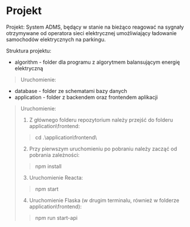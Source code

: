 # Projekt
Projekt: System ADMS, będący w stanie na bieżąco reagować na sygnały 
otrzymywane od operatora sieci elektrycznej umożliwiający ładowanie 
samochodów elektrycznych na parkingu.

Struktura projektu:
* algorithm - folder dla programu z algorytmem balansującym energię elektryczną
> Uruchomienie: 

* database - folder ze schematami bazy danych
* application - folder z backendem oraz frontendem aplikacji
> Uruchomienie: 
> 1. Z głównego folderu repozytorium należy przejść do folderu application\frontend: 
>> cd .\application\frontend\
> 2. Przy pierwszym uruchomieniu po pobraniu należy zacząć od pobrania zależności: 
>> npm install
> 3. Uruchomienie Reacta: 
>> npm start
> 4. Uruchomienie Flaska (w drugim terminalu, również w folderze application\frontend): 
>> npm run start-api